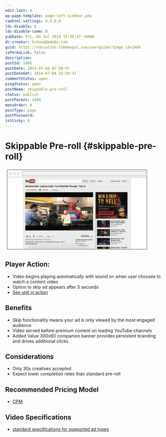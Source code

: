 ```yaml
---
edit-last: 4
wp-page-template: page-left-sidebar.php
rawhtml-settings: 0,0,0,0
ldc-disable: 0
ldc-disable-comm: 0
pubDate: Fri, 04 Jul 2014 15:58:47 +0000
dc-creator: hchang@adobe.com
guid: https://education.tubemogul.com/userguide/?page_id=1466
isPermaLink: false
description: 
postId: 1466
postDate: 2014-07-04 07:58:47
postDateGmt: 2014-07-04 15:58:47
commentStatus: open
pingStatus: open
postName: skippable-pre-roll
status: publish
postParent: 1460
menuOrder: 0
postType: page
postPassword: 
isSticky: 0
---
```


# Skippable Pre-roll {#skippable-pre-roll}

[ ![Skippable Pre-roll](assets/skippable-pre-roll.png)](assets/skippable-pre-roll.png)
  
## Player Action:

* Video begins playing automatically with sound on when user chooses to watch a content video
* Option to skip ad appears after 5 seconds
* [See unit in action](https://www.tubemogul.com/marketing/showcase/pre-roll-skippable.html)

## Benefits

* Skip functionality means your ad is only viewed by the most engaged audience
* Video served before premium content on leading YouTube channels
* Added Value 300x60 companion banner provides persistent branding and drives additional clicks

## Considerations

* Only 30s creatives accepted
* Expect lower completion rates than standard pre-roll

## Recommended Pricing Model

* [CPM](../../../../user-guide/planning/ad-formats/performance-pricing.md)

## Video Specifications

* [standard specifications for supported ad types](https://www.tubemogul.com/ad-specs/)
